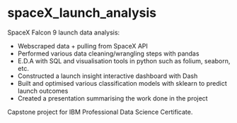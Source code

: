 # spaceX_launch_analysis

SpaceX Falcon 9 launch data analysis:
- Webscraped data + pulling from SpaceX API
- Performed various data cleaning/wrangling steps with pandas
- E.D.A  with SQL and visualisation tools in python such as folium, seaborn, etc.
- Constructed a launch insight interactive dashboard with Dash
- Built and optimised various classification models with sklearn to predict launch outcomes
- Created a presentation summarising the work done in the project

Capstone project for IBM Professional Data Science Certificate.
